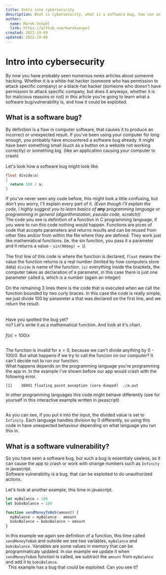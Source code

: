```yaml
---
title: Intro into cybersecurity
description: What is cybersecurity, what is a software bug, how can an application be vulnerable and how can anyone exploit it?
author:
  name: Marek Vospěl
  link: https://github.com/marekvospel
created: 2022-19-09
updated: 2022-19-09
---
```


<script>
import DivideChart from './components/DivideChart.svelte'
import DivideExample from './components/DivideExample.svelte'
</script>

# Intro into cybersecurity
By now you have probably seen numerous news articles about someone hacking. Whether it is a white-hat hacker (someone who has permission to attack specific company) or a black-hat hacker (someone who doesn't have permission to attack specific company, but does it anyways, whether it is for malicious reasons or not) in this article you're going to learn what a software bug/vulnerability is, and how it could be exploited.

## What is a software bug?
By definition is a flaw in computer software, that causes it to produce an incorrect or unexpected result. If you've been using your computer for long enough, you probably have encountered a software bug already. It might have been something small (such as a button on a website not working correctly) or something big. (like an application causing your computer to crash)  
&nbsp;   
Let's look how a software bug might look like.

```c
float divide(a)
{
  return 100 / a;
}
```
If you've never seen any code before, this might look a little confusing, but don't you worry, I'll explain every part of it. *(Even though I'll explain the code, I highly suggest you to learn basics of **any** programming language or programming in general (algorithmization, pseudo code, scratch))*  
The code you see is definition of a function in C programming language, if you were to run this code nothing would happen. Functions are pices of code that accepts parameters and returns results and can be reused from other files and/or from within the file where they are defined.
They work just like mathematical functions. (ie. the sin function, you pass it a parameter and it returns a value - `sin(90deg) = 1`)  
&nbsp;  
The first line of this code is where the function is declared, `float` means the value the function returns is a real number (limited by how computers store data) `divide` is name of the function. `(a)` everything inside the brackets, the computer takes as declaration of a parameter, in this case there is just one parameter called a, which is a number (again an integer)  
&nbsp;  
On the remaining 3 lines there is the code that is executed when we call the function bounded by two curly braces. In this case the code is really simple, we just divide 100 by parameter a that was declared on the first line, and we return the result.  
&nbsp;  
&nbsp;  
Have you spotted the bug yet?  
no? Let's write it as a mathematical function. And look at it's chart.  
&nbsp;  
$f(x) = 100 / x$
&nbsp;  
&nbsp;  
<DivideChart />

The function is invalid for $x=0$, because we can't divide anything by 0 - $100/0$. But what happens if we try to call the funcion on our computer? It can't decide not to run our function.  
What happens depends on the programming language you're programming the app in. In the example I've shown before our app would crash with the following error.
```
[1]    30041 floating point exception (core dumped)  ./a.out
```
In other programming languages this code might behave differently (see for yourself in this interactive example written in javascript)  
&nbsp;  
<DivideExample />  

As you can see, if you put `0` into the input, the divided value is set to `Infinity`. Each language handles division by 0 differently, so using this code in have unexpected behaviour depending on what language you run this in.


## What is a software vulnerability?
So you have seen a software bug, but such a bug is essentialy useless, as it can cause the app to crash or work with strange numbers such as `Infinity` in javascript.  
Software vulnerability is a bug, that can be exploited to do unauthorized actions.  
&nbsp;  
Let's look at another example, this time in javascript.
```javascript
let myBalance = 100
let bobsBalance = 100

function sendMoneyToBob(amount) {
  myBalance = myBalance - amount
  bobsBalance = bobsBalance + amount
}
```
In this example we again see definition of a function, this time called `sendMoneyToBob` and outside we see two variables, `myBalance` and `bobsBalance`. Variables are some values in memory that can be programmaticaly updated. In our example we update it when `sendMoneyToBob` function is called, we subtract the `amount` from `myBalance` and add it to `bobsBalance`.  
&nbsp;
This example has a bug that could be exploited. Can you see it?  


